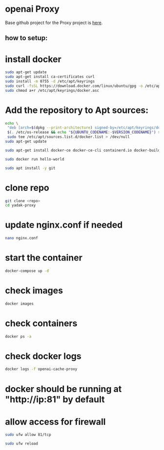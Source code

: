 # openai Proxy

Base github project for the Proxy project is [here](https://github.com/gpt4thewin/docker-nginx-openai-api-cache.git).

## how to setup:

# install docker

```bash
sudo apt-get update
sudo apt-get install ca-certificates curl
sudo install -m 0755 -d /etc/apt/keyrings
sudo curl -fsSL https://download.docker.com/linux/ubuntu/gpg -o /etc/apt/keyrings/docker.asc
sudo chmod a+r /etc/apt/keyrings/docker.asc
```

# Add the repository to Apt sources:

```bash
echo \
 "deb [arch=$(dpkg --print-architecture) signed-by=/etc/apt/keyrings/docker.asc] https://download.docker.com/linux/ubuntu \
 $(. /etc/os-release && echo "${UBUNTU_CODENAME:-$VERSION_CODENAME}") stable" | \
 sudo tee /etc/apt/sources.list.d/docker.list > /dev/null
sudo apt-get update

sudo apt-get install docker-ce docker-ce-cli containerd.io docker-buildx-plugin docker-compose-plugin docker-compose

sudo docker run hello-world

sudo apt install -y git
```

# clone repo

```bash
git clone <repo>
cd yadak-proxy
```

# update nginx.conf if needed

```bash
nano nginx.conf
```

# start the container

```bash
docker-compose up -d
```

# check images

```bash
docker images
```

# check containers

```bash
docker ps -a
```

# check docker logs

```bash
docker logs -f openai-cache-proxy
```

# docker should be running at "http://ip:81" by default

# allow access for firewall

```bash
sudo ufw allow 81/tcp

sudo ufw reload
```
